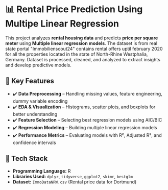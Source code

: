 # 📊 Rental Price Prediction Using Multipe Linear Regression

This project analyzes **rental housing data** and predicts **price per square meter** using **Multiple linear regression models**. The dataset is from real state portal "Immobilienscout24" contains rental offers uptil february 2020 for all the properties located in the state of North-Rhine Westphalia, Germany. Dataset is processed, cleaned, and analyzed to extract insights and develop predictive models.

## 🔹 Key Features
- ✔️ **Data Preprocessing** – Handling missing values, feature engineering, dummy variable encoding  
- ✔️ **EDA & Visualization** – Histograms, scatter plots, and boxplots for better understanding  
- ✔️ **Feature Selection** – Selecting best regression models using AIC/BIC  
- ✔️ **Regression Modeling** – Building multiple linear regression models  
- ✔️ **Performance Metrics** – Evaluating models with R², Adjusted R², and confidence intervals  

## 🔹 Tech Stack
- **Programming Language:** R  
- **Libraries Used:** `dplyr`, `tidyverse`, `ggplot2`, `skimr`, `bestglm`  
- **Dataset:** `ImmoDataNRW.csv` (Rental price data for Dortmund)  
